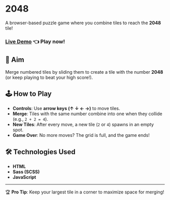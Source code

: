 # 2048

A browser-based puzzle game where you combine tiles to reach the **2048** tile!

### [Live Demo](https://my-2048.pages.dev/) 👈 Play now!

## 🎯 Aim

Merge numbered tiles by sliding them to create a tile with the number **2048** (or keep playing to beat your high score!).

## 🕹️ How to Play

- **Controls**: Use **arrow keys (↑ ↓ ← →)** to move tiles.
- **Merge**: Tiles with the same number combine into one when they collide (e.g., `2 + 2 = 4`).
- **New Tiles**: After every move, a new tile (`2` or `4`) spawns in an empty spot.
- **Game Over**: No more moves? The grid is full, and the game ends!

## 🛠️ Technologies Used

- **HTML**
- **Sass (SCSS)**
- **JavaScript**

---

🏆 **Pro Tip**: Keep your largest tile in a corner to maximize space for merging!
